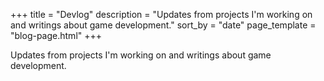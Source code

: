 +++
title = "Devlog"
description = "Updates from projects I'm working on and writings about game development."
sort_by = "date"
page_template = "blog-page.html"
+++

Updates from projects I'm working on and writings about game development.
